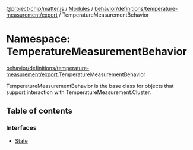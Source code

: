 [@project-chip/matter.js](../README.md) / [Modules](../modules.md) / [behavior/definitions/temperature-measurement/export](behavior_definitions_temperature_measurement_export.md) / TemperatureMeasurementBehavior

# Namespace: TemperatureMeasurementBehavior

[behavior/definitions/temperature-measurement/export](behavior_definitions_temperature_measurement_export.md).TemperatureMeasurementBehavior

TemperatureMeasurementBehavior is the base class for objects that support interaction with TemperatureMeasurement.Cluster.

## Table of contents

### Interfaces

- [State](../interfaces/behavior_definitions_temperature_measurement_export.TemperatureMeasurementBehavior.State.md)
